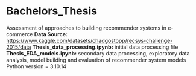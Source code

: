 # Bachelors_Thesis
Assessment of approaches to building recommender systems in e-commerce
__Data Source:__ https://www.kaggle.com/datasets/chadgostopp/recsys-challenge-2015/data
__Thesis_data_processing.ipynb:__ initial data processing file
__Thesis_EDA_models.ipynb:__ secondary data processing, exploratory data analysis, model building and evaluation of recommender system models
Python version = 3.10.14